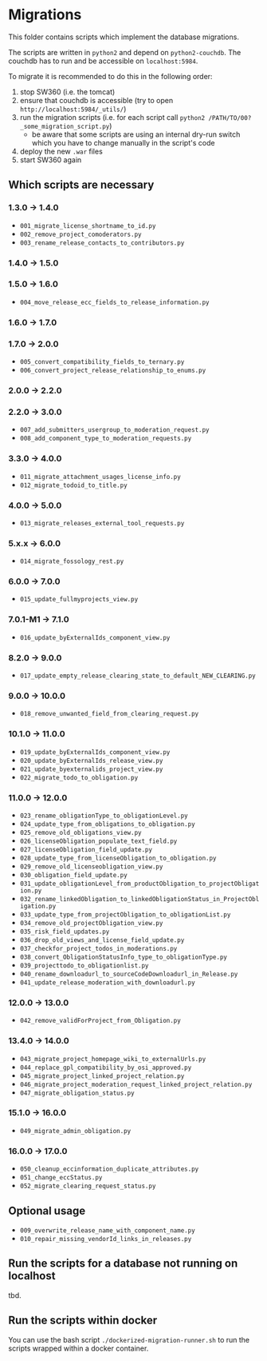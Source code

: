 # Migrations

This folder contains scripts which implement the database migrations.

The scripts are written in `python2` and depend on `python2-couchdb`. The couchdb has to run and be accessible on `localhost:5984`.

To migrate it is recommended to do this in the following order:
1. stop SW360 (i.e. the tomcat)
2. ensure that couchdb is accessible (try to open `http://localhost:5984/_utils/`)
3. run the migration scripts (i.e. for each script call `python2 /PATH/TO/00?_some_migration_script.py`)
    * be aware that some scripts are using an internal dry-run switch which you have to change manually in the script's code
4. deploy the new `.war` files
5. start SW360 again

## Which scripts are necessary
### 1.3.0 -> 1.4.0
- `001_migrate_license_shortname_to_id.py`
- `002_remove_project_comoderators.py`
- `003_rename_release_contacts_to_contributors.py`
### 1.4.0 -> 1.5.0
### 1.5.0 -> 1.6.0
- `004_move_release_ecc_fields_to_release_information.py`
### 1.6.0 -> 1.7.0
### 1.7.0 -> 2.0.0
- `005_convert_compatibility_fields_to_ternary.py`
- `006_convert_project_release_relationship_to_enums.py`
### 2.0.0 -> 2.2.0
### 2.2.0 -> 3.0.0
- `007_add_submitters_usergroup_to_moderation_request.py`
- `008_add_component_type_to_moderation_requests.py`
### 3.3.0 -> 4.0.0
- `011_migrate_attachment_usages_license_info.py`
- `012_migrate_todoid_to_title.py`
### 4.0.0 -> 5.0.0
- `013_migrate_releases_external_tool_requests.py`
### 5.x.x -> 6.0.0
- `014_migrate_fossology_rest.py`

### 6.0.0 -> 7.0.0
- `015_update_fullmyprojects_view.py`

### 7.0.1-M1 -> 7.1.0
- `016_update_byExternalIds_component_view.py`

### 8.2.0 -> 9.0.0
- `017_update_empty_release_clearing_state_to_default_NEW_CLEARING.py`

### 9.0.0 -> 10.0.0
- `018_remove_unwanted_field_from_clearing_request.py`

### 10.1.0 -> 11.0.0
- `019_update_byExternalIds_component_view.py`
- `020_update_byExternalIds_release_view.py`
- `021_update_byexternalids_project_view.py`
- `022_migrate_todo_to_obligation.py`

### 11.0.0 -> 12.0.0
- `023_rename_obligationType_to_obligationLevel.py`
- `024_update_type_from_obligations_to_obligation.py`
- `025_remove_old_obligations_view.py`
- `026_licenseObligation_populate_text_field.py`
- `027_licenseObligation_field_update.py`
- `028_update_type_from_licenseObligation_to_obligation.py`
- `029_remove_old_licenseobligation_view.py`
- `030_obligation_field_update.py`
- `031_update_obligationLevel_from_productObligation_to_projectObligation.py`
- `032_rename_linkedObligation_to_linkedObligationStatus_in_ProjectObligation.py`
- `033_update_type_from_projectObligation_to_obligationList.py`
- `034_remove_old_projectObligation_view.py`
- `035_risk_field_updates.py`
- `036_drop_old_views_and_license_field_update.py`
- `037_checkfor_project_todos_in_moderations.py`
- `038_convert_ObligationStatusInfo_type_to_obligationType.py`
- `039_projecttodo_to_obligationlist.py`
- `040_rename_downloadurl_to_sourceCodeDownloadurl_in_Release.py`
- `041_update_release_moderation_with_downloadurl.py`

### 12.0.0 -> 13.0.0

- `042_remove_validForProject_from_Obligation.py`

### 13.4.0 -> 14.0.0

- `043_migrate_project_homepage_wiki_to_externalUrls.py`
- `044_replace_gpl_compatibility_by_osi_approved.py`
- `045_migrate_project_linked_project_relation.py`
- `046_migrate_project_moderation_request_linked_project_relation.py`
- `047_migrate_obligation_status.py`

### 15.1.0 -> 16.0.0

- `049_migrate_admin_obligation.py`

### 16.0.0 -> 17.0.0

- `050_cleanup_eccinformation_duplicate_attributes.py`
- `051_change_eccStatus.py`
- `052_migrate_clearing_request_status.py`

## Optional usage
- `009_overwrite_release_name_with_component_name.py`
- `010_repair_missing_vendorId_links_in_releases.py`

## Run the scripts for a database not running on localhost
tbd.

## Run the scripts within docker
You can use the bash script `./dockerized-migration-runner.sh` to run the scripts wrapped within a docker container.
